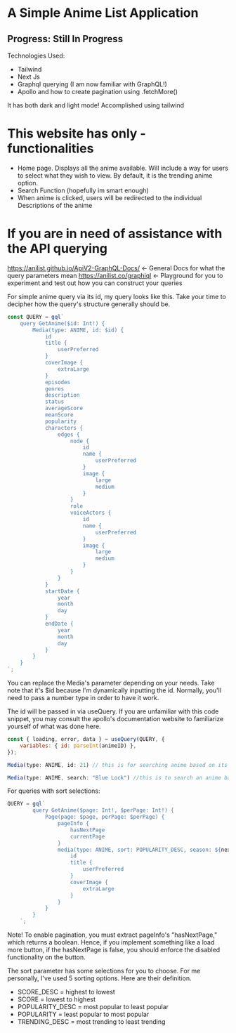 # A Simple Anime List Application 

## Progress: Still In Progress

Technologies Used:

- Tailwind
- Next Js
- Graphql querying (I am now familiar with GraphQL!)
- Apollo and how to create pagination using .fetchMore()

It has both dark and light mode! Accomplished using tailwind

# This website has only - functionalities

- Home page. Displays all the anime available. Will include a way for users to select what they wish to view. By default, it is the trending anime option.
- Search Function (hopefully im smart enough)
- When anime is clicked, users will be redirected to the individual Descriptions of the anime


# If you are in need of assistance with the API querying
https://anilist.github.io/ApiV2-GraphQL-Docs/ <- General Docs for what the query parameters mean
https://anilist.co/graphiql <- Playground for you to experiment and test out how you can construct your queries

For simple anime query via its id, my query looks like this. Take your time to decipher how the query's structure generally should be. 

```javascript
const QUERY = gql`
	query GetAnime($id: Int!) {
		Media(type: ANIME, id: $id) {
			id
			title {
				userPreferred
			}
			coverImage {
				extraLarge
			}
			episodes
			genres
			description
			status
			averageScore
			meanScore
			popularity
			characters {
				edges {
					node {
						id
						name {
							userPreferred
						}
						image {
							large
							medium
						}
					}
					role
					voiceActors {
						id
						name {
							userPreferred
						}
						image {
							large
							medium
						}
					}
				}
			}
			startDate {
				year
				month
				day
			}
			endDate {
				year
				month
				day
			}
		}
	}
`;
```

You can replace the Media's parameter depending on your needs. Take note that it's $id because I'm dynamically inputting the id. Normally, you'll need to pass a number type in order to have it work. 

The id will be passed in via useQuery. If you are unfamiliar with this code snippet, you may consult the apollo's documentation website to familiarize yourself of what was done here. 
```javascript
const { loading, error, data } = useQuery(QUERY, {
	variables: { id: parseInt(animeID) },
});
```

```javascript
Media(type: ANIME, id: 21) // this is for searching anime based on its ID

Media(type: ANIME, search: "Blue Lock") //this is to search an anime based on string. Useful if you're implementating a search bar. 
```



For queries with sort selections:
```javascript
QUERY = gql`
		query GetAnime($page: Int!, $perPage: Int!) {
			Page(page: $page, perPage: $perPage) {
				pageInfo {
					hasNextPage
					currentPage
				}
				media(type: ANIME, sort: POPULARITY_DESC, season: ${nextSeason}, seasonYear: ${currentYear}) {
					id
					title {
						userPreferred
					}
					coverImage {
						extraLarge
					}
				}
			}
		}
	`;
```

Note! To enable pagination, you must extract pageInfo's "hasNextPage," which returns a boolean. Hence, if you implement something like a load more button, if the hasNextPage is false, you should enforce the disabled functionality on the button. 

The sort parameter has some selections for you to choose. For me personally, I've used 5 sorting options. Here are their definition.

- SCORE_DESC = highest to lowest
- SCORE = lowest to highest
- POPULARITY_DESC = most popular to least popular
- POPULARITY = least popular to most popular
- TRENDING_DESC = most trending to least trending
